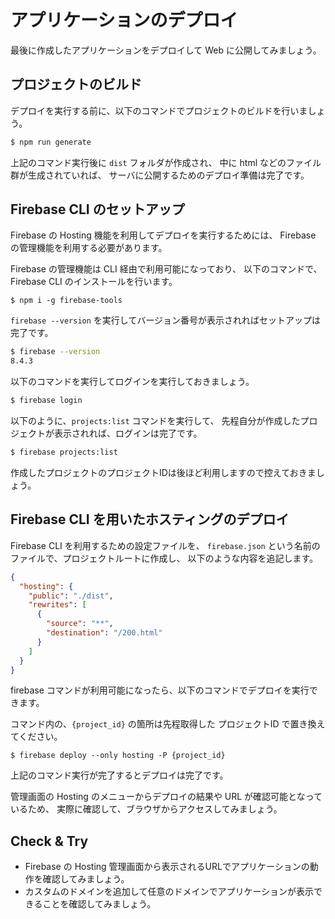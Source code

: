 # アプリケーションのデプロイ

最後に作成したアプリケーションをデプロイして Web に公開してみましょう。

## プロジェクトのビルド

デプロイを実行する前に、以下のコマンドでプロジェクトのビルドを行いましょう。

```bash
$ npm run generate
```

上記のコマンド実行後に `dist` フォルダが作成され、
中に html などのファイル群が生成されていれば、
サーバに公開するためのデプロイ準備は完了です。

## Firebase CLI のセットアップ

Firebase の Hosting 機能を利用してデプロイを実行するためには、
Firebase の管理機能を利用する必要があります。

Firebase の管理機能は CLI 経由で利用可能になっており、
以下のコマンドで、Firebase CLI のインストールを行います。

```
$ npm i -g firebase-tools
```

`firebase --version` を実行してバージョン番号が表示されればセットアップは完了です。

```bash
$ firebase --version
8.4.3
```

以下のコマンドを実行してログインを実行しておきましょう。

```bash
$ firebase login 
```

以下のように、`projects:list` コマンドを実行して、
先程自分が作成したプロジェクトが表示されれば、ログインは完了です。

```bash
$ firebase projects:list
```

作成したプロジェクトのプロジェクトIDは後ほど利用しますので控えておきましょう。

## Firebase CLI を用いたホスティングのデプロイ

Firebase CLI を利用するための設定ファイルを、
`firebase.json` という名前のファイルで、プロジェクトルートに作成し、
以下のような内容を追記します。

```json
{
  "hosting": {
    "public": "./dist",
    "rewrites": [
      {
        "source": "**",
        "destination": "/200.html"
      }
    ]
  }
}
```

firebase コマンドが利用可能になったら、以下のコマンドでデプロイを実行できます。
 
コマンド内の、`{project_id}` の箇所は先程取得した プロジェクトID で置き換えてください。

```
$ firebase deploy --only hosting -P {project_id}
```

上記のコマンド実行が完了するとデプロイは完了です。

管理画面の Hosting のメニューからデプロイの結果や URL が確認可能となっているため、
実際に確認して、ブラウザからアクセスしてみましょう。

## Check & Try

- Firebase の Hosting 管理画面から表示されるURLでアプリケーションの動作を確認してみましょう。
- カスタムのドメインを追加して任意のドメインでアプリケーションが表示できることを確認してみましょう。

